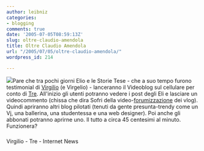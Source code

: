 ```yaml
---
author: leibniz
categories:
- blogging
comments: true
date: '2005-07-05T08:59:13Z'
slug: oltre-claudio-amendola
title: Oltre Claudio Amendola
url: "/2005/07/05/oltre-claudio-amendola/"
wordpress_id: 214

---
```

![](http://www.aracne.com/elio.gif)Pare che tra pochi giorni Elio e le Storie Tese - che a suo tempo furono testimonial di [Virgilio](http://www.virgilio.it) (e Virgelio) - lanceranno il Videoblog sul cellulare per conto di [Tre](http://www.tre.it). All'inizio gli utenti potranno vedere i post degli Eli e lasciare un videocommento (chissa che dira Sofri della video-[forumizzazione](http://www.internetnews.it/interna.asp?sez=49&info=589&ass=1)
dei vlog). Quindi apriranno altri blog pilotati (tenuti da gente
presunta-trendy come un Vj, una ballerina, una studentessa e una web
designer). Poi anche gli abbonati potranno aprirne uno. Il tutto a
circa 45 centesimi al minuto. Funzionera?  



### 
Virgilio - Tre - Internet News
